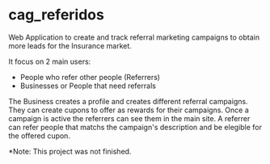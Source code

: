 # cag_referidos
Web Application to create and track referral marketing campaigns to obtain more leads for the Insurance market.

It focus on 2 main users: 
- People who refer other people (Referrers)
- Businesses or People that need referrals

The Business creates a profile and creates different referral campaigns. They can create cupons to offer as rewards for their campaigns. Once a campaign is active the referrers can see them in the main site. A referrer can refer people that matchs the campaign's description and be elegible for the offered cupon.

*Note: This project was not finished.
